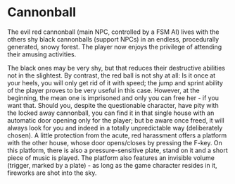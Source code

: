 # Cannonball
The evil red cannonball (main NPC, controlled by a FSM AI) lives with the others shy black cannonballs (support NPCs) in an endless, procedurally generated, snowy forest. The player now enjoys the privilege of attending their amusing activities.

The black ones may be very shy, but that reduces their destructive abilities not in the slightest. By contrast, the red ball is not shy at all: Is it once at your heels, you will only get rid of it with speed; the jump and sprint ability of the player proves to be very useful in this case. However, at the beginning, the mean one is imprisoned and only you can free her - if you want that. Should you, despite the questionable character, have pity with the locked away cannonball, you can find it in that single house with an automatic door opening only for the player; but be aware once freed, it will always look for you and indeed in a totally unpredictable way (deliberately chosen). A little protection from the acute, red harassment offers a platform with the other house, whose door opens/closes by pressing the F-key. On this platform, there is also a pressure-sensitive plate, stand on it and a short piece of music is played. The platform also features an invisible volume (trigger, marked by a plate) - as long as the game character resides in it, fireworks are shot into the sky.
